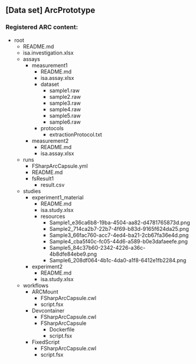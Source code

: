## [Data set] ArcPrototype

### Registered ARC content:

- root
    - README.md
    - isa.investigation.xlsx
    - assays
        - measurement1
            - README.md
            - isa.assay.xlsx
            - dataset
                - sample1.raw
                - sample2.raw
                - sample3.raw
                - sample4.raw
                - sample5.raw
                - sample6.raw
            - protocols
                - extractionProtocol.txt
        - measurement2
            - README.md
            - isa.assay.xlsx
    - runs
        - FSharpArcCapsule.yml
        - README.md
        - fsResult1
            - result.csv
    - studies
        - experiment1_material
            - README.md
            - isa.study.xlsx
            - resources
                - Sample1_e36ca6b8-19ba-4504-aa82-d4781765873d.png
                - Sample2_714ca2b7-22b7-4f69-b83d-9165f624da25.png
                - Sample3_66fac760-acc7-4ed4-ba21-2cb67fa36e4d.png
                - Sample4_cba5f40c-fc05-44d6-a589-b0e3dafaeefe.png
                - Sample5_84c37b60-2342-4226-a36c-4b8dfe84ebe9.png
                - Sample6_208df064-4b1c-4da0-a1f8-6412e1fb2284.png
        - experiment2
            - README.md
            - isa.study.xlsx
    - workflows
        - ARCMount
            - FSharpArcCapsule.cwl
            - script.fsx
        - Devcontainer
            - FSharpArcCapsule.cwl
            - FSharpArcCapsule
                - Dockerfile
                - script.fsx
        - FixedScript
            - FSharpArcCapsule.cwl
            - script.fsx
